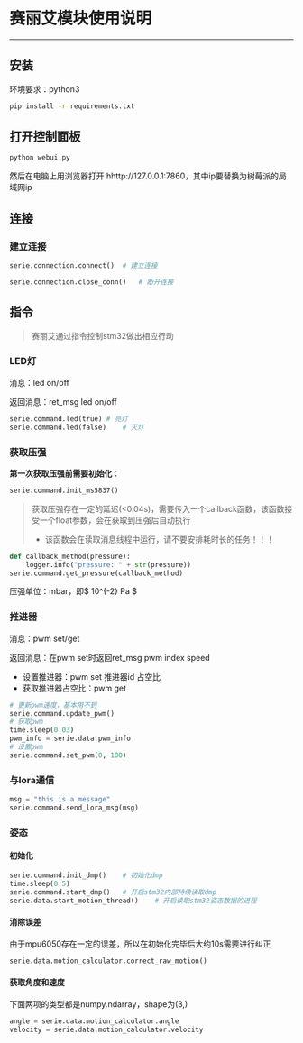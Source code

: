 # 赛丽艾模块使用说明

---

## 安装

环境要求：python3

~~~ sh
pip install -r requirements.txt
~~~

## 打开控制面板

``` sh
python webui.py
```

然后在电脑上用浏览器打开 hhttp://127.0.0.1:7860，其中ip要替换为树莓派的局域网ip

## 连接

### 建立连接
```python
serie.connection.connect()  # 建立连接

serie.connection.close_conn()   # 断开连接
```
## 指令
>  赛丽艾通过指令控制stm32做出相应行动

### LED灯

消息：led on/off

返回消息：ret_msg led on/off

``` python
serie.command.led(true)	# 亮灯
serie.command.led(false)	# 灭灯
```

### 获取压强

__第一次获取压强前需要初始化__：

``` python
serie.command.init_ms5837()
```

> 获取压强存在一定的延迟(<0.04s)，需要传入一个callback函数，该函数接受一个float参数，会在获取到压强后自动执行
> - 该函数会在读取消息线程中运行，请不要安排耗时长的任务！！！
``` python
def callback_method(pressure):
    logger.info("pressure: " + str(pressure))
serie.command.get_pressure(callback_method)
```
压强单位：mbar，即$ 10^{-2} Pa $

### 推进器

消息：pwm set/get

返回消息：在pwm set时返回ret_msg pwm index speed

- 设置推进器：pwm set 推进器id 占空比
- 获取推进器占空比：pwm get

``` python
# 更新pwm速度，基本用不到
serie.command.update_pwm()
# 获取pwm
time.sleep(0.03)
pwm_info = serie.data.pwm_info
# 设置pwm
serie.command.set_pwm(0, 100)
```
### 与lora通信

``` python
msg = "this is a message"
serie.command.send_lora_msg(msg)
```
### 姿态

#### 初始化

``` python
serie.command.init_dmp()	# 初始化dmp
time.sleep(0.5)
serie.command.start_dmp()	# 开启stm32内部持续读取dmp
serie.data.start_motion_thread()	# 开启读取stm32姿态数据的进程
```

#### 消除误差

由于mpu6050存在一定的误差，所以在初始化完毕后大约10s需要进行纠正

``` python
serie.data.motion_calculator.correct_raw_motion()
```

#### 获取角度和速度

下面两项的类型都是numpy.ndarray，shape为(3,)

``` python
angle = serie.data.motion_calculator.angle
velocity = serie.data.motion_calculator.velocity
```
